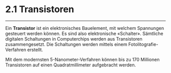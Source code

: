 # 2.1 Transistoren
---
Ein **Transistor** ist ein elektronisches Bauelement, mit welchem Spannungen gesteuert werden können. Es sind also elektronische «Schalter». Sämtliche digitalen Schaltungen in Computerchips werden aus Transistoren zusammengesetzt. Die Schaltungen werden mittels einem Fotolitografie-Verfahren erstellt.

Mit dem modernsten 5-Nanometer-Verfahren können bis zu 170 Millionen Transistoren auf einen Quadratmillimeter aufgebracht werden.
